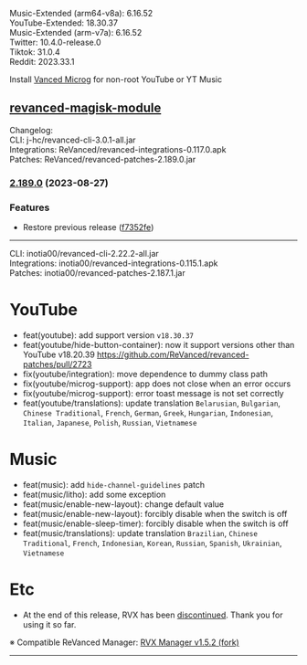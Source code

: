 Music-Extended (arm64-v8a): 6.16.52  
YouTube-Extended: 18.30.37  
Music-Extended (arm-v7a): 6.16.52  
Twitter: 10.4.0-release.0  
Tiktok: 31.0.4  
Reddit: 2023.33.1  

Install [Vanced Microg](https://github.com/TeamVanced/VancedMicroG/releases) for non-root YouTube or YT Music  

[revanced-magisk-module](https://github.com/j-hc/revanced-magisk-module)  
---
Changelog:  
CLI: j-hc/revanced-cli-3.0.1-all.jar  
Integrations: ReVanced/revanced-integrations-0.117.0.apk  
Patches: ReVanced/revanced-patches-2.189.0.jar  

### [2.189.0](https://github.com/ReVanced/revanced-patches/compare/v2.188.1...v2.189.0) (2023-08-27)
### Features
* Restore previous release ([f7352fe](https://github.com/ReVanced/revanced-patches/commit/f7352feb6e9604162b52072d74310b9e3067bc69))

---
CLI: inotia00/revanced-cli-2.22.2-all.jar  
Integrations: inotia00/revanced-integrations-0.115.1.apk  
Patches: inotia00/revanced-patches-2.187.1.jar  

YouTube
==
- feat(youtube): add support version `v18.30.37`
- feat(youtube/hide-button-container): now it support versions other than YouTube v18.20.39 https://github.com/ReVanced/revanced-patches/pull/2723
- fix(youtube/integration): move dependence to dummy class path
- fix(youtube/microg-support): app does not close when an error occurs
- fix(youtube/microg-support): error toast message is not set correctly
- feat(youtube/translations): update translation
`Belarusian`, `Bulgarian`, `Chinese Traditional`, `French`, `German`, `Greek`, `Hungarian`, `Indonesian`, `Italian`, `Japanese`, `Polish`, `Russian`, `Vietnamese`


Music
==
- feat(music): add `hide-channel-guidelines` patch
- feat(music/litho): add some exception
- feat(music/enable-new-layout): change default value
- feat(music/enable-new-layout): forcibly disable when the switch is off
- feat(music/enable-sleep-timer): forcibly disable when the switch is off
- feat(music/translations): update translation
`Brazilian`, `Chinese Traditional`, `French`, `Indonesian`, `Korean`, `Russian`, `Spanish`, `Ukrainian`, `Vietnamese`


Etc
==
- At the end of this release, RVX has been [discontinued](https://github.com/inotia00/revanced-documentation/wiki/Announcement). Thank you for using it so far.


※ Compatible ReVanced Manager: [RVX Manager v1.5.2 (fork)](https://github.com/inotia00/revanced-manager/releases/tag/v1.5.2)

---  

